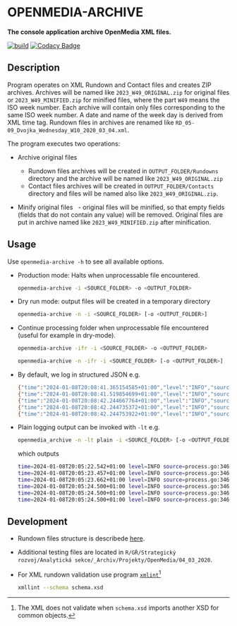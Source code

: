 # OPENMEDIA-ARCHIVE

**The console application archive OpenMedia XML files.**

[![build](https://github.com/czech-radio/openmedia-reduce/actions/workflows/main.yml/badge.svg)](https://github.com/czech-radio/openmedia-reduce/actions/workflows/main.yml) [![Codacy Badge](https://app.codacy.com/project/badge/Grade/a501e03269e1404fa677a0f6cecd7bfe)](https://app.codacy.com/gh/czech-radio/openmedia-archive/dashboard?utm_source=gh&utm_medium=referral&utm_content=&utm_campaign=Badge_grade)

## Description

Program operates on XML Rundown and Contact files and creates ZIP archives. Archives will be named like `2023_W49_ORIGINAL.zip` for original files or `2023_W49_MINIFIED.zip` for minified files, where the part `W49` means the ISO week number. Each archive will contain only files corresponding to the same ISO week number. A date and name of the week day is derived from XML time tag. Rundown files in archives are renamed like `RD_05-09_Dvojka_Wednesday_W10_2020_03_04.xml`.

The program executes two operations:

- Archive original files
  - Rundown files archives will be created in `OUTPUT_FOLDER/Rundowns` directory and the archive will be named like `2023_W49_ORIGINAL.zip`
  - Contact files archives will be created in `OUTPUT_FOLDER/Contacts` directory and files will be named also like `2023_W49_ORIGINAL.zip`.

- Minify original files
  - original files will be minified, so that empty fields (fields that do not contain any value) will be removed. Original files are put in archive named like `2023_W49_MINIFIED.zip` after minification.

## Usage

Use `openmedia-archive -h` to see all available options.

- Production mode: Halts when unprocessable file encountered.

  ```bash
  openmedia-archive -i <SOURCE_FOLDER> -o <OUTPUT_FOLDER>
  ```

- Dry run mode: output files will be created in a temporary directory

  ```bash
  openmedia-archive -n -i <SOURCE_FOLDER> [-o <OUTPUT_FOLDER>]
  ```

- Continue processing folder when unprocessable file encountered
  (useful for example in dry-mode).
  
  ```bash
  openmedia-archive -ifr -i <SOURCE_FOLDER> -o <OUTPUT_FOLDER>
  ```

  ```bash
  openmedia-archive -n -ifr -i <SOURCE_FOLDER> [-o <OUTPUT_FOLDER>]
  ```

- By default, we log in structured JSON e.g.

  ```bash
  {"time":"2024-01-08T20:08:41.365154585+01:00","level":"INFO","source":{"function":"github/czech-radio/openmedia-archive/internal.(*Process).WorkerLogInfo","file":"process.go","line":346},"msg":"2020_W10_MINIFIED.zip","ArhiveRatio":"0.024","MinifyRatio":"0.327","original":13552180,"compressed":319488,"minified":4430320,"file":"test/testdata/rundowns_mix/RD_12-19_ČRo_Olomouc_-_Wed__04_03_2020_2_1608925_20200304234622.xml"}
  {"time":"2024-01-08T20:08:41.519854699+01:00","level":"INFO","source":{"function":"github/czech-radio/openmedia-archive/internal.(*Process).WorkerLogInfo","file":"process.go","line":346},"msg":"2020_W10_ORIGINAL.zip","ArhiveRatio":"0.066","MinifyRatio":"1.000","original":18364782,"compressed":1204224,"minified":18364782,"file":"test/testdata/rundowns_mix/RD_12-19_ČRo_Ostrava_-_Středa_04_03_2020_2_1603282_20200304234540.xml"}
  {"time":"2024-01-08T20:08:42.244667764+01:00","level":"INFO","source":{"function":"github/czech-radio/openmedia-archive/internal.(*Process).WorkerLogInfo","file":"process.go","line":346},"msg":"2020_W10_MINIFIED.zip","ArhiveRatio":"0.023","MinifyRatio":"0.314","original":18364782,"compressed":421888,"minified":5772375,"file":"test/testdata/rundowns_mix/RD_12-19_ČRo_Ostrava_-_Středa_04_03_2020_2_1603282_20200304234540.xml"}
  {"time":"2024-01-08T20:08:42.244735372+01:00","level":"INFO","source":{"function":"github/czech-radio/openmedia-archive/internal.(*Process).WorkerLogInfo","file":"process.go","line":346},"msg":"GLOBAL_ORIGINAL","ArhiveRatio":"0.063","MinifyRatio":"1.000","original":449249600,"compressed":28196864,"minified":449249600,"file":"test/testdata/rundowns_mix/"}
  {"time":"2024-01-08T20:08:42.244753922+01:00","level":"INFO","source":{"function":"github/czech-radio/openmedia-archive/internal.(*Process).WorkerLogInfo","file":"process.go","line":346},"msg":"GLOBAL_MINIFY","ArhiveRatio":"0.021","MinifyRatio":"0.287","original":449249600,"compressed":9629696,"minified":129017125,"file":"test/testdata/rundowns_mix/"}
  ```

- Plain logging output can be invoked with `-lt` e.g.

  ```bash
  openmedia_archive -n -lt plain -i <SOURCE_FOLDER> [-o <OUTPUT_FOLDER>]
  ```

  which outputs

  ```bash
  time=2024-01-08T20:05:22.542+01:00 level=INFO source=process.go:346 msg=2020_W10_ORIGINAL.zip ArhiveRatio=0.067 MinifyRatio=1.000 original=13552180 compressed=905216 minified=13552180 file=test/testdata/rundowns_mix/RD_12-19_ČRo_Olomouc_-_Wed__04_03_2020_2_1608925_20200304234622.xml
  time=2024-01-08T20:05:23.457+01:00 level=INFO source=process.go:346 msg=2020_W10_MINIFIED.zip ArhiveRatio=0.024 MinifyRatio=0.327 original=13552180 compressed=319488 minified=4430320 file=test/testdata/rundowns_mix/RD_12-19_ČRo_Olomouc_-_Wed__04_03_2020_2_1608925_20200304234622.xml
  time=2024-01-08T20:05:23.662+01:00 level=INFO source=process.go:346 msg=2020_W10_ORIGINAL.zip ArhiveRatio=0.066 MinifyRatio=1.000 original=18364782 compressed=1204224 minified=18364782 file=test/testdata/rundowns_mix/RD_12-19_ČRo_Ostrava_-_Středa_04_03_2020_2_1603282_20200304234540.xml
  time=2024-01-08T20:05:24.500+01:00 level=INFO source=process.go:346 msg=2020_W10_MINIFIED.zip ArhiveRatio=0.023 MinifyRatio=0.314 original=18364782 compressed=421888 minified=5772375 file=test/testdata/rundowns_mix/RD_12-19_ČRo_Ostrava_-_Středa_04_03_2020_2_1603282_20200304234540.xml
  time=2024-01-08T20:05:24.500+01:00 level=INFO source=process.go:346 msg=GLOBAL_ORIGINAL ArhiveRatio=0.063 MinifyRatio=1.000 original=449249600 compressed=28196864 minified=449249600 file=test/testdata/rundowns_mix/
  time=2024-01-08T20:05:24.500+01:00 level=INFO source=process.go:346 msg=GLOBAL_MINIFY ArhiveRatio=0.021 MinifyRatio=0.287 original=449249600 compressed=9629696 minified=129017125 file=test/testdata/rundowns_mix/
  ```


## Development

- Rundown files structure is describede [here](<https://github.com/czech-radio/openmedia-extract/edit/main/docs/source/notes.md>).

- Additional testing files are located in `R/GŘ/Strategický rozvoj/Analytická sekce/_Archiv/Projekty/OpenMedia/04_03_2020`.

- For XML rundown validation use program [`xmlint`](https://www.root.cz/man/1/xmllint/)[^1]

  ```bash
  xmllint --schema schema.xsd
  ```

[^1]: The XML does not validate when `schema.xsd` imports another XSD for common objects.
